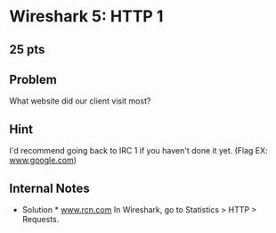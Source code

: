 # Wireshark 5: HTTP 1
25 pts
---
## Problem
What website did our client visit most?

## Hint
I'd recommend going back to IRC 1 if you haven't done it yet. (Flag EX: www.google.com)

## Internal Notes
* Solution * www.rcn.com
In Wireshark, go to Statistics > HTTP > Requests.
